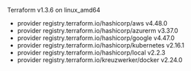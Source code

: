 Terraform v1.3.6
on linux_amd64
+ provider registry.terraform.io/hashicorp/aws v4.48.0
+ provider registry.terraform.io/hashicorp/azurerm v3.37.0
+ provider registry.terraform.io/hashicorp/google v4.47.0
+ provider registry.terraform.io/hashicorp/kubernetes v2.16.1
+ provider registry.terraform.io/hashicorp/local v2.2.3
+ provider registry.terraform.io/kreuzwerker/docker v2.24.0
